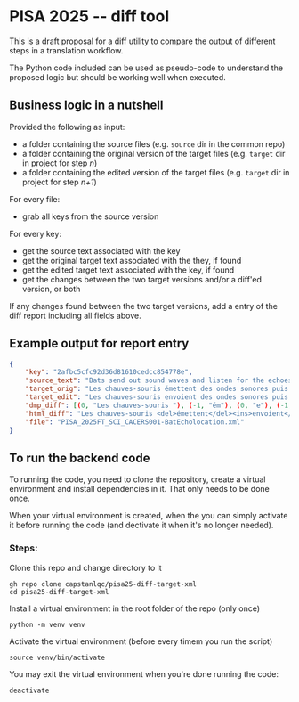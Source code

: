 # PISA 2025 -- diff tool

This is a draft proposal for a diff utility to compare the output of different steps in a translation workflow.

The Python code included can be used as pseudo-code to understand the proposed logic but should be working well when executed.

## Business logic in a nutshell

Provided the following as input: 

- a folder containing the source files (e.g. `source` dir in the common repo)
- a folder containing the original version of the target files (e.g. `target` dir in project for step *n*)
- a folder containing the edited version of the target files (e.g. `target` dir in project for step *n+1*)

For every file: 

- grab all keys from the source version

For every key: 

- get the source text associated with the key
- get the original target text associated with the they, if found
- get the edited target text associated with the key, if found
- get the changes between the two target versions and/or a diff'ed version, or both

If any changes found between the two target versions, add a entry of the diff report including all fields above.

## Example output for report entry

```json
{
    "key": "2afbc5cfc92d36d81610cedcc854778e", 
    "source_text": "Bats send out sound waves and listen for the echoes to help them\xa0locate objects and food.", 
    "target_orig": "Les chauves-souris émettent des ondes sonores puis en écoutent les échos pour pouvoir localiser des objets ou de la nourriture.", 
    "target_edit": "Les chauves-souris envoient des ondes sonores puis en écoutent les échos pour pouvoir localiser des objets ou de la nourriture.", 
    "dmp_diff": [(0, "Les chauves-souris "), (-1, "ém"), (0, "e"), (-1, "tt"), (1, "nvoi"), (0, "ent des ondes sonores puis en écoutent les échos pour pouvoir localiser des objets ou de la nourriture.")], 
    "html_diff": "Les chauves-souris <del>émettent</del><ins>envoient</ins> des ondes sonores puis en écoutent les échos pour pouvoir localiser des objets ou de la nourriture.", 
    "file": "PISA_2025FT_SCI_CACERS001-BatEcholocation.xml"
}
```

## To run the backend code

To running the code, you need to clone the repository, create a virtual environment and install dependencies in it. That only needs to be done once. 

When your virtual environment is created, when the you can simply activate it before running the code (and dectivate it when it's no longer needed).

### Steps: 

Clone this repo and change directory to it

```
gh repo clone capstanlqc/pisa25-diff-target-xml
cd pisa25-diff-target-xml
```

Install a virtual environment in the root folder of the repo (only once)

```
python -m venv venv
```

Activate the virtual environment (before every timem you run the script)

```
source venv/bin/activate
```

You may exit the virtual environment when you're done running the code:

```
deactivate
```
